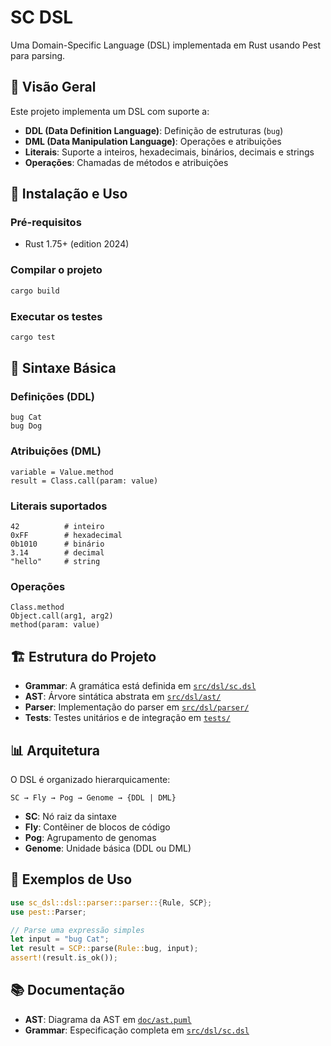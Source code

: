 # SC DSL

Uma Domain-Specific Language (DSL) implementada em Rust usando Pest para parsing.

## 📖 Visão Geral

Este projeto implementa um DSL com suporte a:
- **DDL (Data Definition Language)**: Definição de estruturas (`bug`)
- **DML (Data Manipulation Language)**: Operações e atribuições
- **Literais**: Suporte a inteiros, hexadecimais, binários, decimais e strings
- **Operações**: Chamadas de métodos e atribuições

## 🚀 Instalação e Uso

### Pré-requisitos
- Rust 1.75+ (edition 2024)

### Compilar o projeto
```bash
cargo build
```

### Executar os testes
```bash
cargo test
```

## 📝 Sintaxe Básica

### Definições (DDL)
```
bug Cat
bug Dog
```

### Atribuições (DML)
```
variable = Value.method
result = Class.call(param: value)
```

### Literais suportados
```
42          # inteiro
0xFF        # hexadecimal
0b1010      # binário
3.14        # decimal
"hello"     # string
```

### Operações
```
Class.method
Object.call(arg1, arg2)
method(param: value)
```

## 🏗️ Estrutura do Projeto

- **Grammar**: A gramática está definida em [`src/dsl/sc.dsl`](src/dsl/sc.dsl)
- **AST**: Árvore sintática abstrata em [`src/dsl/ast/`](src/dsl/ast/)
- **Parser**: Implementação do parser em [`src/dsl/parser/`](src/dsl/parser/)
- **Tests**: Testes unitários e de integração em [`tests/`](tests/)

## 📊 Arquitetura

O DSL é organizado hierarquicamente:
```
SC → Fly → Pog → Genome → {DDL | DML}
```

- **SC**: Nó raiz da sintaxe
- **Fly**: Contêiner de blocos de código
- **Pog**: Agrupamento de genomas
- **Genome**: Unidade básica (DDL ou DML)

## 🧪 Exemplos de Uso

```rust
use sc_dsl::dsl::parser::parser::{Rule, SCP};
use pest::Parser;

// Parse uma expressão simples
let input = "bug Cat";
let result = SCP::parse(Rule::bug, input);
assert!(result.is_ok());
```

## 📚 Documentação

- **AST**: Diagrama da AST em [`doc/ast.puml`](doc/ast.puml)
- **Grammar**: Especificação completa em [`src/dsl/sc.dsl`](src/dsl/sc.dsl)
